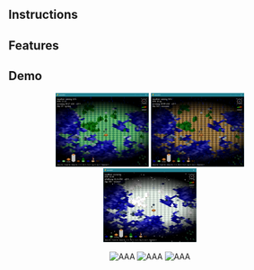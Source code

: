 ## Instructions

## Features

## Demo

<p align="center">
  <img src="media/spring.png" alt="AAA" title="AAA" width="33%"/>
  <img src="media/summer.png" alt="AAA" title="AAA" width="33%"/>
  <img src="media/winter.png" alt="AAA" title="AAA" width="33%"/>
</p>
<p align="center">
  <img src="media/day-night.gif" alt="AAA" title="AAA" width="33%"/>
  <img src="media/sail.gif" alt="AAA" title="AAA" width="33%"/>
  <img src="media/wave.gif" alt="AAA" title="AAA" width="33%"/>
</p>
